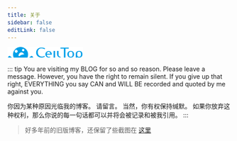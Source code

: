```yaml
---
title: 关于
sidebar: false
editLink: false
---
```


![LOGO](/assets/img/logo.png)

::: tip
You are visiting my BLOG for so and so reason.
Please leave a message.
However, you have the right to remain silent.
If you give up that right, EVERYTHING you say CAN and WILL BE recorded and quoted by me against you.

你因为某种原因光临我的博客。
请留言。
当然，你有权保持缄默。
如果你放弃这种权利，那么你说的每一句话都可以并将会被记录和被我引用。
:::

> 好多年前的旧版博客，还保留了些截图在 [这里](/ABOUT/history.html)

<style lang="stylus">
.vp-doc._ABOUT_ {
    .custom-block {
        margin-top: 0;
    }

    p {
        margin-bottom: 0;

        img {
            margin-left: 15px;
        }
    }
}

</style>